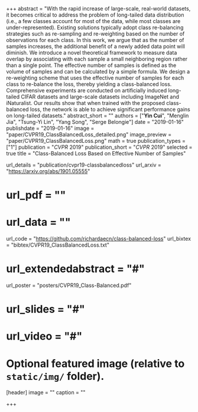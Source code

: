 +++
abstract = "With the rapid increase of large-scale, real-world datasets, it becomes critical to address the problem of long-tailed data distribution (i.e., a few classes account for most of the data, while most classes are under-represented). Existing solutions typically adopt class re-balancing strategies such as re-sampling and re-weighting based on the number of observations for each class. In this work, we argue that as the number of samples increases, the additional benefit of a newly added data point will diminish. We introduce a novel theoretical framework to measure data overlap by associating with each sample a small neighboring region rather than a single point. The effective number of samples is defined as the volume of samples and can be calculated by a simple formula. We design a re-weighting scheme that uses the effective number of samples for each class to re-balance the loss, thereby yielding a class-balanced loss. Comprehensive experiments are conducted on artificially induced long-tailed CIFAR datasets and large-scale datasets including ImageNet and iNaturalist. Our results show that when trained with the proposed class-balanced loss, the network is able to achieve significant performance gains on long-tailed datasets."
abstract_short = ""
authors = ["**Yin Cui**", "Menglin Jia", "Tsung-Yi Lin", "Yang Song", "Serge Belongie"]
date = "2019-01-16"
publishdate = "2019-01-16"
image = "paper/CVPR19_ClassBalancedLoss_detailed.png"
image_preview = "paper/CVPR19_ClassBalancedLoss.png"
math = true
publication_types = ["1"]
publication = "*CVPR* 2019"
publication_short = "*CVPR* 2019"
selected = true
title = "Class-Balanced Loss Based on Effective Number of Samples"

url_details = "publication/cvpr19-classbalancedloss"
url_arxiv = "https://arxiv.org/abs/1901.05555"
# url_pdf = ""
# url_data = ""
url_code = "https://github.com/richardaecn/class-balanced-loss"
url_bixtex = "bibtex/CVPR19_ClassBalancedLoss.txt"
# url_extendedabstract = "#"
url_poster = "posters/CVPR19_Class-Balanced.pdf"
# url_slides = "#"
# url_video = "#"

# Optional featured image (relative to `static/img/` folder).
[header]
image = ""
caption = ""

+++
